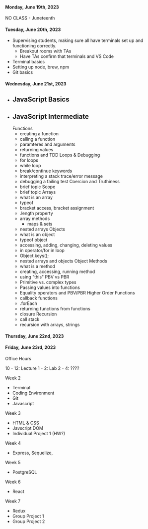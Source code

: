 #### Monday, June 19th, 2023

NO CLASS - Juneteenth

#### Tuesday, June 20th, 2023

- Supervising students, making sure all have terminals set up and functioning correctly.
  - Breakout rooms with TAs
  - Have TAs confirm that terminals and VS Code
- Terminal basics
- Setting up node, brew, npm
- Git basics

#### Wednesday, June 21st, 2023

- ## JavaScript Basics
- ## JavaScript Intermediate
  Functions
  - creating a function
  - calling a function
  - paramteres and arguments
  - returning values
  - functions and TDD
    Loops & Debugging
  - for loops
  - while loop
  - break/continue keywords
  - interpreting a stack trace/error message
  - debugging a failing test
    Coercion and Truthiness
  - brief topic
    Scope
  - brief topic
    Arrays
  - what is an array
  - typeof
  - bracket access, bracket assignment
  - .length property
  - array methods
    - maps & sets
  - nested arrays
    Objects
  - what is an object
  - typeof object
  - accessing, adding, changing, deleting values
  - in operator/for in loop
  - Object.keys();
  - nested arrays and objects
    Object Methods
  - what is a method
  - creating, accessing, running method
  - using "this"
    PBV vs PBR
  - Primitive vs. complex types
  - Passing values into functions
  - Equality operators and PBV/PBR
    Higher Order Functions
  - callback functions
  - .forEach
  - returning functions from functions
  - closure
    Recursion
  - call stack
  - recursion with arrays, strings

#### Thursday, June 22nd, 2023

#### Friday, June 23rd, 2023

Office Hours

10 - 12: Lecture
1 - 2: Lab
2 - 4: ????

Week 2

- Terminal
- Coding Environment
- Git
- Javascript

Week 3

- HTML & CSS
- Javscript DOM
- Individual Project 1 (HW?)

Week 4

- Express, Sequelize,

Week 5

- PostgreSQL

Week 6

- React

Week 7

- Redux
- Group Project 1
- Group Project 2
